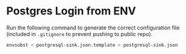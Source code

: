 # Postgres Login from ENV

Run the following command to generate the correct configuration file (included in `.gitignore` to prevent pushing to public repo).

```sh
envsubst < postgresql-sink.json.template > postgresql-sink.json
```